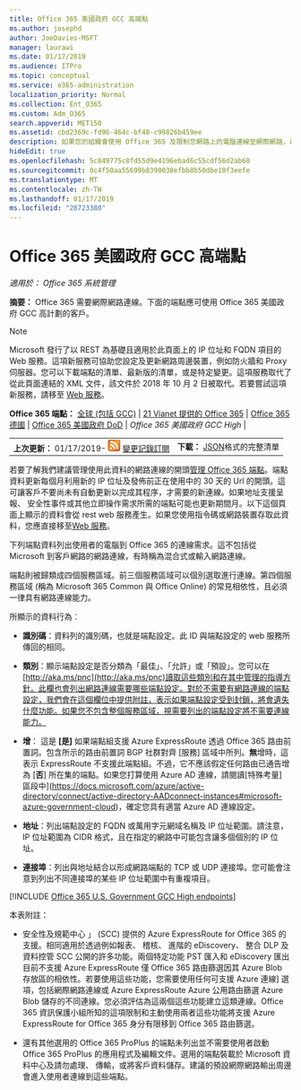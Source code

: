 ```yaml
---
title: Office 365 美國政府 GCC 高端點
ms.author: josephd
author: JoeDavies-MSFT
manager: laurawi
ms.date: 01/17/2019
ms.audience: ITPro
ms.topic: conceptual
ms.service: o365-administration
localization_priority: Normal
ms.collection: Ent_O365
ms.custom: Adm_O365
search.appverid: MET150
ms.assetid: cbd2369c-fd96-464c-bf48-c99826b459ee
description: 如果您的組織會使用 Office 365 及限制您網路上的電腦連線至網際網路，以下您會發現端點 （Fqdn、 連接埠、 Url、 IPv4 及 IPv6 位址範圍），您應該包含在您輸出允許清單以確保您電腦可以成功地使用 Office 365。
hideEdit: true
ms.openlocfilehash: 5c849775c8fd55d9e4196ebad6c55cdf56d2ab60
ms.sourcegitcommit: 0c4f50aa55699b8390038efbb8b50dbe10f3eefe
ms.translationtype: MT
ms.contentlocale: zh-TW
ms.lasthandoff: 01/17/2019
ms.locfileid: "28723380"
---
```

# <a name="office-365-us-government-gcc-high-endpoints"></a>Office 365 美國政府 GCC 高端點

 *適用於： Office 365 系統管理*

**摘要：** Office 365 需要網際網路連線。下面的端點應可使用 Office 365 美國政府 GCC 高計劃的客戶。
  
> [!NOTE]
> Microsoft 發行了以 REST 為基礎且適用於此頁面上的 IP 位址和 FQDN 項目的 Web 服務。這項新服務可協助您設定及更新網路周邊裝置，例如防火牆和 Proxy 伺服器。您可以下載端點的清單、最新版的清單，或是特定變更。這項服務取代了從此頁面連結的 XML 文件，該文件於 2018 年 10 月 2 日被取代。若要嘗試這項新服務，請移至 [Web 服務](office-365-ip-web-service.md)。
  
 **Office 365 端點：** [全球 (包括 GCC)](urls-and-ip-address-ranges.md) | [21 Vianet 提供的 Office 365](urls-and-ip-address-ranges-21vianet.md)  | [Office 365 德國](office-365-germany-endpoints.md)  |  [Office 365 美國政府 DoD](office-365-u-s-government-dod-endpoints.md) | *Office 365 美國政府 GCC High* |
  
|||
|:-----|:-----|
|**上次更新：** 01/17/2019- ![RSS](media/5dc6bb29-25db-4f44-9580-77c735492c4b.png) [變更記錄訂閱](https://endpoints.office.com/version/USGOVGCCHigh?allversions=true&format=rss&clientrequestid=b10c5ed1-bad1-445f-b386-b919946339a7) <br/> |**下載：** [JSON](https://endpoints.office.com/endpoints/USGOVGCCHigh?clientrequestid=b10c5ed1-bad1-445f-b386-b919946339a7)格式的完整清單 <br/> |
   
 若要了解我們建議管理使用此資料的網路連線的開頭[管理 Office 365 端點](managing-office-365-endpoints.md)。端點資料更新每個月利用新的 IP 位址及發佈前正在使用中的 30 天的 Url 的開頭。這可讓客戶不要尚未有自動更新以完成其程序，才需要的新連線。如果地址支援呈報、 安全性事件或其他立即操作需求所需的端點可能也更新期間月。以下這個頁面上顯示的資料會從 rest web 服務產生。如果您使用指令碼或網路裝置存取此資料，您應直接移至[Web 服務](office-365-ip-web-service.md)。

下列端點資料列出使用者的電腦到 Office 365 的連線需求。這不包括從 Microsoft 到客戶網路的網路連線，有時稱為混合式或輸入網路連線。

端點則被歸類成四個服務區域。前三個服務區域可以個別選取進行連線。第四個服務區域 (稱為 Microsoft 365 Common 與 Office Online) 的常見相依性，且必須一律具有網路連線能力。

所顯示的資料行為︰

- **識別碼**：資料列的識別碼，也就是端點設定。此 ID 與端點設定的 web 服務所傳回的相同。

- **類別**：顯示端點設定是否分類為「最佳」、「允許」或「預設」。您可以在[http://aka.ms/pnc](http://aka.ms/pnc)讀取這些類別和在其中管理的指導方針。此欄也會列出網路連線需要哪些端點設定。對於不需要有網路連線的端點設定，我們會在這個欄位中提供附註，表示如果端點設定受到封鎖，將會遺失什麼功能。如果您不包含整個服務區域，視需要列出的端點設定將不需要連線能力。

- **增**： 這是 **[是]** 如果端點組支援 Azure ExpressRoute 透過 Office 365 路由前置詞。包含所示的路由前置詞 BGP 社群對齊 [服務] 區域中所列。**無**增時，這表示 ExpressRoute 不支援此端點組。不過，它不應該假定任何路由已通告增為 [**否**] 所在集的端點。如果您打算使用 Azure AD 連線，請閱讀[特殊考量] 區段中](https://docs.microsoft.com/azure/active-directory/connect/active-directory-AADconnect-instances#microsoft-azure-government-cloud)，確定您具有適當 Azure AD 連線設定。

- **地址**：列出端點設定的 FQDN 或萬用字元網域名稱及 IP 位址範圍。請注意，IP 位址範圍為 CIDR 格式，且在指定的網路中可能包含讓多個個別的 IP 位址。
 
- **連接埠**：列出與地址結合以形成網路端點的 TCP 或 UDP 連接埠。您可能會注意到列出不同連接埠的某些 IP 位址範圍中有重複項目。
 
[!INCLUDE [Office 365 U.S. Government GCC High endpoints](./includes/office-365-u.s.-government-gcc-high-endpoints.md)]

本表附註：

- 安全性及規範中心 」 (SCC) 提供的 Azure ExpressRoute for Office 365 的支援。相同適用於透過例如報表、 稽核、 進階的 eDiscovery、 整合 DLP 及資料控管 SCC 公開的許多功能。兩個特定功能 PST 匯入和 eDiscovery 匯出目前不支援 Azure ExpressRoute 僅 Office 365 路由篩選因其 Azure Blob 存放區的相依性。若要使用這些功能，您需要使用任何可支援 Azure 連線] 選項，包括網際網路連線或 Azure ExpressRoute Azure 公用路由篩選 Azure Blob 儲存的不同連線。您必須評估為這兩個這些功能建立這類連線。Office 365 資訊保護小組所知的這項限制和主動使用兩者這些功能將支援 Azure ExpressRoute for Office 365 身分有限移到 Office 365 路由篩選。

- 還有其他選用的 Office 365 ProPlus 的端點未列出並不需要使用者啟動 Office 365 ProPlus 的應用程式及編輯文件。選用的端點裝載於 Microsoft 資料中心及請勿處理、 傳輸，或將客戶資料儲存。建議的預設網際網路輸出周邊會進入使用者連線到這些端點。

